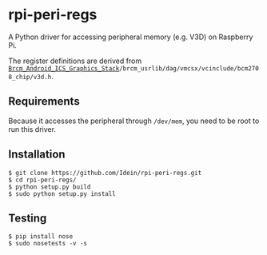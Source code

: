 # rpi-peri-regs

A Python driver for accessing peripheral memory (e.g. V3D) on Raspberry Pi.

The register definitions are derived from
[`Brcm_Android_ICS_Graphics_Stack`](https://docs.broadcom.com/docs/12358546)`/brcm_usrlib/dag/vmcsx/vcinclude/bcm2708_chip/v3d.h`.

## Requirements

Because it accesses the peripheral through `/dev/mem`, you need to be root to
run this driver.


## Installation

```
$ git clone https://github.com/Idein/rpi-peri-regs.git
$ cd rpi-peri-regs/
$ python setup.py build
$ sudo python setup.py install
```


## Testing

```
$ pip install nose
$ sudo nosetests -v -s
```
